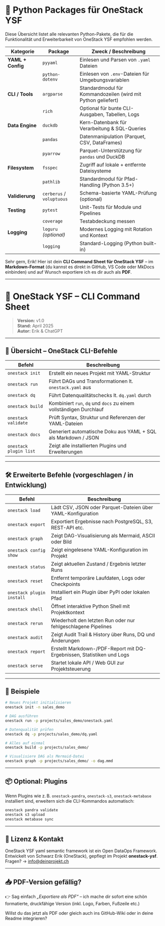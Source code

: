 # 🐍 Python Packages für OneStack YSF

Diese Übersicht listet alle relevanten Python-Pakete, die für die Funktionalität und Erweiterbarkeit von OneStack YSF empfohlen werden.

| Kategorie         | Package                | Zweck / Beschreibung                                           |
|------------------|------------------------|----------------------------------------------------------------|
| **YAML + Config**| `pyyaml`               | Einlesen und Parsen von `.yaml` Dateien                        |
|                  | `python-dotenv`        | Einlesen von `.env`-Dateien für Umgebungsvariablen            |
| **CLI / Tools**  | `argparse`             | Standardmodul für Kommandozeilen (wird mit Python geliefert)  |
|                  | `rich`                 | Optional für bunte CLI-Ausgaben, Tabellen, Logs               |
| **Data Engine**  | `duckdb`               | Kern-Datenbank für Verarbeitung & SQL-Queries                  |
|                  | `pandas`               | Datenmanipulation (Parquet, CSV, DataFrames)                  |
|                  | `pyarrow`              | Parquet-Unterstützung für `pandas` und DuckDB                 |
| **Filesystem**   | `fsspec`               | Zugriff auf lokale + entfernte Dateisysteme                   |
|                  | `pathlib`              | Standardmodul für Pfad-Handling (Python 3.5+)                  |
| **Validierung**  | `cerberus` / `voluptuous` | Schema-basierte YAML-Prüfung (optional)                    |
| **Testing**      | `pytest`               | Unit-Tests für Module und Pipelines                           |
|                  | `coverage`             | Testabdeckung messen                                           |
| **Logging**      | `loguru` *(optional)*  | Modernes Logging mit Rotation und Kontext                     |
|                  | `logging`              | Standard-Logging (Python built-in)                            |
 
Sehr gern, Erik! Hier ist dein **CLI Command Sheet für OneStack YSF** – im **Markdown-Format** (du kannst es direkt in GitHub, VS Code oder MkDocs einbinden) und auf Wunsch exportiere ich es dir auch als **PDF**.

---

# 📘 OneStack YSF – CLI Command Sheet

> **Version:** v1.0  
> **Stand:** April 2025  
> **Autor:** Erik & ChatGPT

---

## 🧭 Übersicht – OneStack CLI-Befehle

| Befehl                        | Beschreibung                                                                 |
|-------------------------------|------------------------------------------------------------------------------|
| `onestack init`              | Erstellt ein neues Projekt mit YAML-Struktur                                 |
| `onestack run`               | Führt DAGs und Transformationen lt. `onestack.yaml` aus                      |
| `onestack dq`                | Führt Datenqualitätschecks lt. `dq.yaml` durch                               |
| `onestack build`             | Kombiniert `run`, `dq` und `docs` zu einem vollständigen Durchlauf          |
| `onestack validate`          | Prüft Syntax, Struktur und Referenzen der YAML-Dateien                       |
| `onestack docs`              | Generiert automatische Doku aus YAML + SQL als Markdown / JSON              |
| `onestack plugin list`       | Zeigt alle installierten Plugins und Erweiterungen                          |

---

## 🛠️ Erweiterte Befehle (vorgeschlagen / in Entwicklung)

| Befehl                        | Beschreibung                                                                 |
|-------------------------------|------------------------------------------------------------------------------|
| `onestack load`              | Lädt CSV, JSON oder Parquet-Dateien über YAML-Konfiguration                  |
| `onestack export`            | Exportiert Ergebnisse nach PostgreSQL, S3, REST-API etc.                     |
| `onestack graph`             | Zeigt DAG-Visualisierung als Mermaid, ASCII oder Bild                        |
| `onestack config show`       | Zeigt eingelesene YAML-Konfiguration im Projekt                              |
| `onestack status`            | Zeigt aktuellen Zustand / Ergebnis letzter Runs                              |
| `onestack reset`             | Entfernt temporäre Laufdaten, Logs oder Checkpoints                         |
| `onestack plugin install`    | Installiert ein Plugin über PyPI oder lokalen Pfad                           |
| `onestack shell`             | Öffnet interaktive Python Shell mit Projektkontext                           |
| `onestack rerun`             | Wiederholt den letzten Run oder nur fehlgeschlagene Pipelines                |
| `onestack audit`             | Zeigt Audit Trail & History über Runs, DQ und Änderungen                     |
| `onestack report`            | Erstellt Markdown-/PDF-Report mit DQ-Ergebnissen, Statistiken und Logs       |
| `onestack serve`             | Startet lokale API / Web GUI zur Projektsteuerung                            |

---

## 🧪 Beispiele

```bash
# Neues Projekt initialisieren
onestack init -n sales_demo

# DAG ausführen
onestack run -p projects/sales_demo/onestack.yaml

# Datenqualität prüfen
onestack dq -p projects/sales_demo/dq.yaml

# Alles auf einmal
onestack build -p projects/sales_demo/

# Visualisiere DAG als Mermaid-Datei
onestack graph -p projects/sales_demo/ -o dag.mmd
```

---

## 📦 Optional: Plugins

Wenn Plugins wie z. B. `onestack-pandra`, `onestack-s3`, `onestack-metabase` installiert sind, erweitern sich die CLI-Kommandos automatisch:

```bash
onestack pandra validate
onestack s3 upload
onestack metabase sync
```

---

## 📄 Lizenz & Kontakt

OneStack YSF yaml semantic framework  ist ein Open DataOps Framework.  
Entwickelt von Schwarz Erik (OneStack), gepflegt im Projekt **onestack-ysf**.  
Fragen? → info@deinprojekt.ch

---

## 📥 PDF-Version gefällig?

👉 Sag einfach *„Exportiere als PDF“* – ich mache dir sofort eine schön formatierte, druckfähige Version (inkl. Logo, Farben, Fußzeile etc.)

Willst du das jetzt als PDF oder gleich auch ins GitHub-Wiki oder in deine Readme integrieren?
